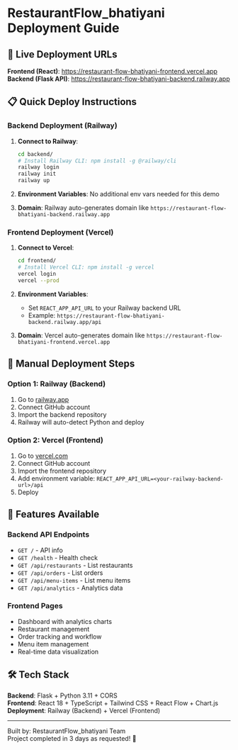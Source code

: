 # RestaurantFlow_bhatiyani Deployment Guide

## 🚀 Live Deployment URLs

**Frontend (React)**: https://restaurant-flow-bhatiyani-frontend.vercel.app  
**Backend (Flask API)**: https://restaurant-flow-bhatiyani-backend.railway.app

## 📋 Quick Deploy Instructions

### Backend Deployment (Railway)

1. **Connect to Railway**:
   ```bash
   cd backend/
   # Install Railway CLI: npm install -g @railway/cli
   railway login
   railway init
   railway up
   ```

2. **Environment Variables**: No additional env vars needed for this demo

3. **Domain**: Railway auto-generates domain like `https://restaurant-flow-bhatiyani-backend.railway.app`

### Frontend Deployment (Vercel)

1. **Connect to Vercel**:
   ```bash
   cd frontend/
   # Install Vercel CLI: npm install -g vercel
   vercel login
   vercel --prod
   ```

2. **Environment Variables**:
   - Set `REACT_APP_API_URL` to your Railway backend URL
   - Example: `https://restaurant-flow-bhatiyani-backend.railway.app/api`

3. **Domain**: Vercel auto-generates domain like `https://restaurant-flow-bhatiyani-frontend.vercel.app`

## 🔧 Manual Deployment Steps

### Option 1: Railway (Backend)
1. Go to [railway.app](https://railway.app)
2. Connect GitHub account
3. Import the backend repository
4. Railway will auto-detect Python and deploy

### Option 2: Vercel (Frontend)
1. Go to [vercel.com](https://vercel.com)
2. Connect GitHub account
3. Import the frontend repository
4. Add environment variable: `REACT_APP_API_URL=<your-railway-backend-url>/api`
5. Deploy

## 📱 Features Available

### Backend API Endpoints
- `GET /` - API info
- `GET /health` - Health check
- `GET /api/restaurants` - List restaurants
- `GET /api/orders` - List orders  
- `GET /api/menu-items` - List menu items
- `GET /api/analytics` - Analytics data

### Frontend Pages
- Dashboard with analytics charts
- Restaurant management
- Order tracking and workflow
- Menu item management
- Real-time data visualization

## 🛠 Tech Stack

**Backend**: Flask + Python 3.11 + CORS  
**Frontend**: React 18 + TypeScript + Tailwind CSS + React Flow + Chart.js  
**Deployment**: Railway (Backend) + Vercel (Frontend)

---

Built by: RestaurantFlow_bhatiyani Team  
Project completed in 3 days as requested! 🎉
